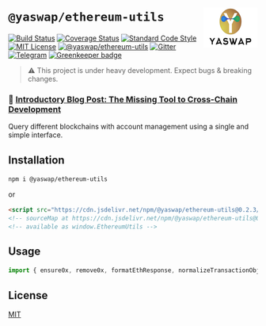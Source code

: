 # `@yaswap/ethereum-utils` <img align="right" src="https://raw.githubusercontent.com/yaswap/chainabstractionlayer/master/yaswap-logo.png" height="80px" />

[![Build Status](https://travis-ci.com/liquality/chainabstractionlayer.svg?branch=master)](https://travis-ci.com/liquality/chainabstractionlayer)
[![Coverage Status](https://coveralls.io/repos/github/liquality/chainabstractionlayer/badge.svg?branch=master)](https://coveralls.io/github/liquality/chainabstractionlayer?branch=master)
[![Standard Code Style](https://img.shields.io/badge/codestyle-standard-brightgreen.svg)](https://github.com/standard/standard)
[![MIT License](https://img.shields.io/badge/license-MIT-brightgreen.svg)](../../LICENSE.md)
[![@yaswap/ethereum-utils](https://img.shields.io/npm/dt/@yaswap/ethereum-utils.svg)](https://npmjs.com/package/@yaswap/ethereum-utils)
[![Gitter](https://img.shields.io/gitter/room/liquality/Lobby.svg)](https://gitter.im/liquality/Lobby?source=orgpage)
[![Telegram](https://img.shields.io/badge/chat-on%20telegram-blue.svg)](https://t.me/Liquality) [![Greenkeeper badge](https://badges.greenkeeper.io/liquality/chainabstractionlayer.svg)](https://greenkeeper.io/)

> :warning: This project is under heavy development. Expect bugs & breaking changes.

### :pencil: [Introductory Blog Post: The Missing Tool to Cross-Chain Development](https://medium.com/liquality/the-missing-tool-to-cross-chain-development-2ebfe898efa1)

Query different blockchains with account management using a single and simple interface.

## Installation

```bash
npm i @yaswap/ethereum-utils
```

or

```html
<script src="https://cdn.jsdelivr.net/npm/@yaswap/ethereum-utils@0.2.3/dist/ethereum-utils.min.js"></script>
<!-- sourceMap at https://cdn.jsdelivr.net/npm/@yaswap/ethereum-utils@0.2.3/dist/ethereum-utils.min.js.map -->
<!-- available as window.EthereumUtils -->
```

## Usage

```js
import { ensure0x, remove0x, formatEthResponse, normalizeTransactionObject } from '@yaswap/ethereum-utils'
```

## License

[MIT](../../LICENSE.md)
